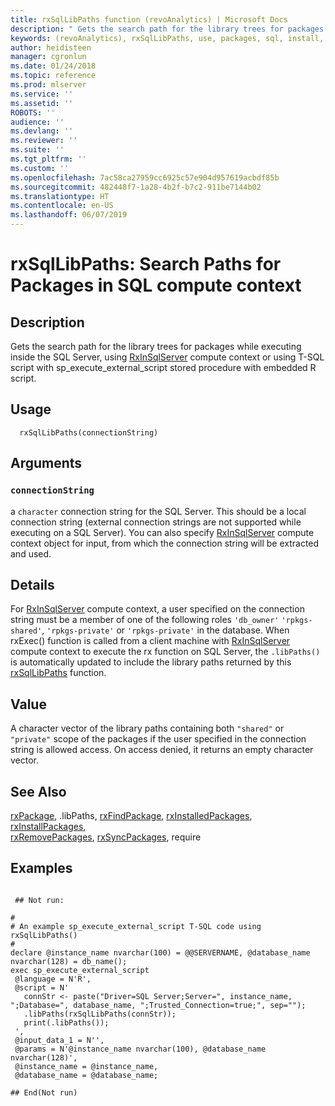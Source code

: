```yaml
---
title: rxSqlLibPaths function (revoAnalytics) | Microsoft Docs
description: " Gets the search path for the library trees for packages while executing inside the SQL Server, using [RxInSqlServer](RxInSqlServer.md) compute context or using T-SQL script with sp_execute_external_script stored procedure with embedded R script. "
keywords: (revoAnalytics), rxSqlLibPaths, use, packages, sql, install, uninstall, remove
author: heidisteen
manager: cgronlun
ms.date: 01/24/2018
ms.topic: reference
ms.prod: mlserver
ms.service: ''
ms.assetid: ''
ROBOTS: ''
audience: ''
ms.devlang: ''
ms.reviewer: ''
ms.suite: ''
ms.tgt_pltfrm: ''
ms.custom: ''
ms.openlocfilehash: 7ac58ca27959cc6925c57e904d957619acbdf85b
ms.sourcegitcommit: 482448f7-1a28-4b2f-b7c2-911be7144b02
ms.translationtype: HT
ms.contentlocale: en-US
ms.lasthandoff: 06/07/2019
---
```

 # <a name="rxsqllibpaths-search-paths-for-packages-in-sql-compute-context"></a>rxSqlLibPaths: Search Paths for Packages in SQL compute context 
 ## <a name="description"></a>Description

Gets the search path for the library trees for packages while executing inside the SQL Server, using [RxInSqlServer](RxInSqlServer.md) compute context or using T-SQL script with sp_execute_external_script stored procedure with embedded R script.


 ## <a name="usage"></a>Usage

```   
  rxSqlLibPaths(connectionString)

```

 ## <a name="arguments"></a>Arguments




 ### `connectionString`
 a `character` connection string for the SQL Server. This should be a local connection string (external connection strings are not supported while executing on a SQL Server). You can also specify [RxInSqlServer](RxInSqlServer.md) compute context object for input, from which the connection string will be extracted and used.  



 ## <a name="details"></a>Details

For [RxInSqlServer](RxInSqlServer.md) compute context, a user specified on the connection string must be a member of one of the following roles `'db_owner'` `'rpkgs-shared'`,  `'rpkgs-private'` or `'rpkgs-private'` in the database. When rxExec() function is called from a client machine with [RxInSqlServer](RxInSqlServer.md) compute context to execute the rx function on SQL Server, the `.libPaths()` is automatically updated to include the library paths returned by this [rxSqlLibPaths](rxSqlLibPaths.md) function.



 ## <a name="value"></a>Value
A character vector of the library paths containing both `"shared"` or `"private"` scope of the packages if the user specified in the connection string is allowed access. On access denied, it returns an empty character vector.


 ## <a name="see-also"></a>See Also

[rxPackage](rxPackage.md), .libPaths, [rxFindPackage](rxFindPackage.md), [rxInstalledPackages](rxInstalledPackages.md), [rxInstallPackages](rxInstallPackages.md),   
[rxRemovePackages](rxRemovePackages.md), [rxSyncPackages](rxSyncPackages.md), require

 ## <a name="examples"></a>Examples

 ```

  ## Not run:

#
# An example sp_execute_external_script T-SQL code using rxSqlLibPaths()
#
declare @instance_name nvarchar(100) = @@SERVERNAME, @database_name nvarchar(128) = db_name();
exec sp_execute_external_script 
  @language = N'R',
  @script = N'
    connStr <- paste("Driver=SQL Server;Server=", instance_name, ";Database=", database_name, ";Trusted_Connection=true;", sep="");
    .libPaths(rxSqlLibPaths(connStr));
    print(.libPaths());
  ', 
  @input_data_1 = N'', 
  @params = N'@instance_name nvarchar(100), @database_name nvarchar(128)',
  @instance_name = @instance_name, 
  @database_name = @database_name;

 ## End(Not run) 
```








